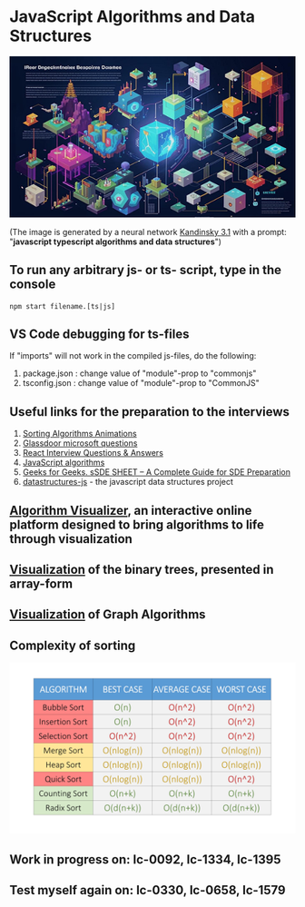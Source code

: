 # JavaScript Algorithms and Data Structures

![logo](./assets/logo.jpeg)

(The image is generated by a neural network [Kandinsky 3.1](https://www.sberbank.com/promo/kandinsky/)
with a prompt: "__javascript typescript algorithms and data structures__")

## To run any arbitrary js- or ts- script, type in the console

```shell
npm start filename.[ts|js]
```

## VS Code debugging for ts-files

If "imports" will not work in the compiled js-files, do the following:

1. package.json  :   change value of "module"-prop to "commonjs"
2. tsconfig.json :   change value of "module"-prop to "CommonJS"

## Useful links for the preparation to the interviews

1. [Sorting Algorithms Animations](https://www.toptal.com/developers/sorting-algorithms)
2. [Glassdoor microsoft questions](https://docs.google.com/document/d/11lLvIXcJw4Oi4mkqhWNO6uQe0Xwm-_Ej-OO73Qv_tWM/edit)
3. [React Interview Questions & Answers](https://github.com/sudheerj/reactjs-interview-questions)
4. [JavaScript algorithms](https://github.com/trekhleb/javascript-algorithms/blob/master/README.ru-RU.md)
5. [Geeks for Geeks. sSDE SHEET – A Complete Guide for SDE Preparation](https://www.geeksforgeeks.org/sde-sheet-a-complete-guide-for-sde-preparation/)
6. [datastructures-js](https://github.com/datastructures-js) - the javascript data structures project

## [Algorithm Visualizer](https://algorithm-visualizer.org/), an interactive online platform designed to bring algorithms to life through visualization

## [Visualization](https://eniac00.github.io/btv/) of the binary trees, presented in array-form

## [Visualization](https://algorithms.discrete.ma.tum.de/) of Graph Algorithms

## Complexity of sorting
![Complexity of sorting](./assets/complexity_of_sorting.jpg)

## Work in progress on: lc-0092, lc-1334, lc-1395

## Test myself again on: lc-0330, lc-0658, lc-1579
